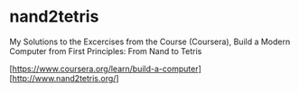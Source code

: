 # nand2tetris
My Solutions to the Excercises from the Course (Coursera), Build a Modern Computer from First Principles: From Nand to Tetris

[https://www.coursera.org/learn/build-a-computer]
[http://www.nand2tetris.org/]
